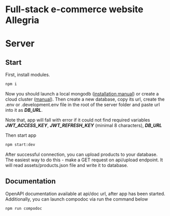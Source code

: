# Full-stack e-commerce website Allegria

# Server
## Start

First, install modules. 

```bash 
npm i
```

Now you should launch a local mongodb ([installation manual](https://www.mongodb.com/docs/manual/installation/)) 
or create a cloud cluster ([manual](https://www.mongodb.com/basics/clusters/mongodb-cluster-setup)).
Then create a new database, copy its url, create the .env or .development.env file in the root of the server folder and paste url into it as ***DB_URL***.

Note that, app will fall with error if it could not find required variables 
***JWT_ACCESS_KEY***, ***JWT_REFRESH_KEY*** (minimal 8 characters), ***DB_URL***

Then start app

```bash 
npm start:dev
```

After successful connection, you can upload products to your database. 
The easiest way to do this - make a GET request on api/upload endpoint. It will read assets/products.json file and write it to database.

## Documentation

OpenAPI documentation available at api/doc url, after app has been started. Additionally, you can launch compodoc via run the command below

```
npm run compodoc
```
